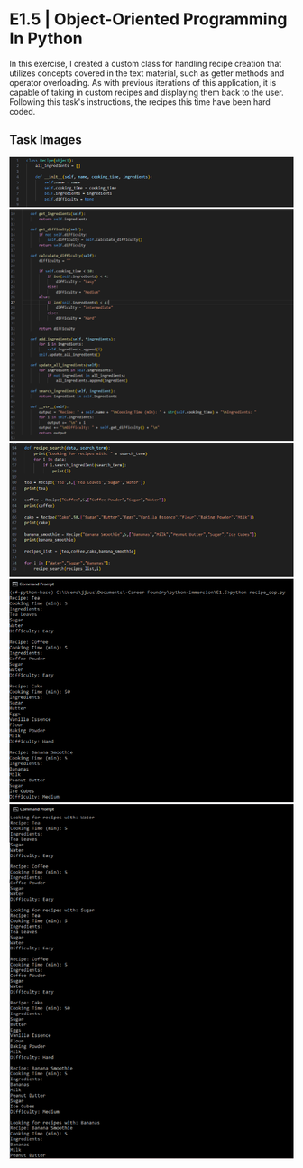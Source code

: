 # E1.5 | Object-Oriented Programming In Python
In this exercise, I created a custom class for handling recipe creation that utilizes concepts covered in the text material, such as getter methods and operator overloading. As with previous iterations of this application, it is capable of taking in custom recipes and displaying them back to the user. Following this task's instructions, the recipes this time have been hard coded.

## Task Images
![](https://github.com/justin-yin-ly/python-immersion/blob/main/E1.5/img/step1.PNG)
![](https://github.com/justin-yin-ly/python-immersion/blob/main/E1.5/img/step2.PNG)
![](https://github.com/justin-yin-ly/python-immersion/blob/main/E1.5/img/steps4-7.PNG)
![](https://github.com/justin-yin-ly/python-immersion/blob/main/E1.5/img/execution_part1.PNG)
![](https://github.com/justin-yin-ly/python-immersion/blob/main/E1.5/img/execution_part2.PNG)
